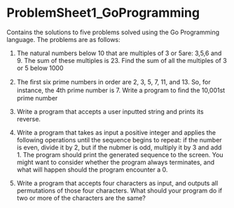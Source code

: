 # ProblemSheet1_GoProgramming

Contains the solutions to five problems  solved using the Go Programming language. The problems are as follows:

1. The natural numbers below 10 that are multiples of 3 or 5are: 3,5,6 and 9. The sum of these multiples is 23. 
Find the sum of all the multiples of 3 or 5 below 1000 

2. The ﬁrst six prime numbers in order are 2, 3, 5, 7, 11, and 13. So, for instance, the 4th prime number is 7. 
Write a program to ﬁnd the 10,001st prime number

3. Write a program that accepts a user inputted string and prints its reverse.

4.  Write a program that takes as input a positive integer and applies the following operations until the sequence
begins to repeat: if the number is even, divide it by 2, but if the nubmer is odd, multiply it by 3 and add 1. 
The program should print the generated sequence to the screen. You might want to consider whether the program always terminates, 
and what will happen should the program encounter a 0. 

5.  Write a program that accepts four characters as input, and outputs all permutations of those four characters. 
What should your program do if two or more of the characters are the same?
